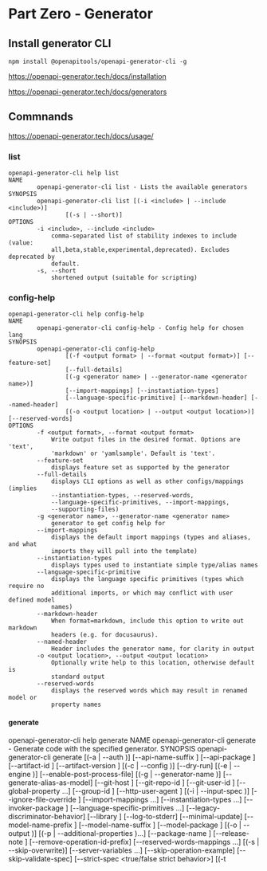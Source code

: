 # Part Zero - Generator

## Install generator CLI

    npm install @openapitools/openapi-generator-cli -g

https://openapi-generator.tech/docs/installation


https://openapi-generator.tech/docs/generators

## Commnands

https://openapi-generator.tech/docs/usage/

### list

    openapi-generator-cli help list
    NAME
            openapi-generator-cli list - Lists the available generators
    SYNOPSIS
            openapi-generator-cli list [(-i <include> | --include <include>)]
                    [(-s | --short)]
    OPTIONS
            -i <include>, --include <include>
                comma-separated list of stability indexes to include (value:
                all,beta,stable,experimental,deprecated). Excludes deprecated by
                default.
            -s, --short
                shortened output (suitable for scripting)

### config-help

    openapi-generator-cli help config-help
    NAME
            openapi-generator-cli config-help - Config help for chosen lang
    SYNOPSIS
            openapi-generator-cli config-help
                    [(-f <output format> | --format <output format>)] [--feature-set]
                    [--full-details]
                    [(-g <generator name> | --generator-name <generator name>)]
                    [--import-mappings] [--instantiation-types]
                    [--language-specific-primitive] [--markdown-header] [--named-header]
                    [(-o <output location> | --output <output location>)] [--reserved-words]
    OPTIONS
            -f <output format>, --format <output format>
                Write output files in the desired format. Options are 'text',
                'markdown' or 'yamlsample'. Default is 'text'.
            --feature-set
                displays feature set as supported by the generator
            --full-details
                displays CLI options as well as other configs/mappings (implies
                --instantiation-types, --reserved-words,
                --language-specific-primitives, --import-mappings,
                --supporting-files)
            -g <generator name>, --generator-name <generator name>
                generator to get config help for
            --import-mappings
                displays the default import mappings (types and aliases, and what
                imports they will pull into the template)
            --instantiation-types
                displays types used to instantiate simple type/alias names
            --language-specific-primitive
                displays the language specific primitives (types which require no
                additional imports, or which may conflict with user defined model
                names)
            --markdown-header
                When format=markdown, include this option to write out markdown
                headers (e.g. for docusaurus).
            --named-header
                Header includes the generator name, for clarity in output
            -o <output location>, --output <output location>
                Optionally write help to this location, otherwise default is
                standard output
            --reserved-words
                displays the reserved words which may result in renamed model or
                property names

#### generate

openapi-generator-cli help generate
NAME
        openapi-generator-cli generate - Generate code with the specified
        generator.
SYNOPSIS
        openapi-generator-cli generate
                [(-a <authorization> | --auth <authorization>)]
                [--api-name-suffix <api name suffix>] [--api-package <api package>]
                [--artifact-id <artifact id>] [--artifact-version <artifact version>]
                [(-c <configuration file> | --config <configuration file>)] [--dry-run]
                [(-e <templating engine> | --engine <templating engine>)]
                [--enable-post-process-file]
                [(-g <generator name> | --generator-name <generator name>)]
                [--generate-alias-as-model] [--git-host <git host>]
                [--git-repo-id <git repo id>] [--git-user-id <git user id>]
                [--global-property <global properties>...] [--group-id <group id>]
                [--http-user-agent <http user agent>]
                [(-i <spec file> | --input-spec <spec file>)]
                [--ignore-file-override <ignore file override location>]
                [--import-mappings <import mappings>...]
                [--instantiation-types <instantiation types>...]
                [--invoker-package <invoker package>]
                [--language-specific-primitives <language specific primitives>...]
                [--legacy-discriminator-behavior] [--library <library>]
                [--log-to-stderr] [--minimal-update]
                [--model-name-prefix <model name prefix>]
                [--model-name-suffix <model name suffix>]
                [--model-package <model package>]
                [(-o <output directory> | --output <output directory>)] [(-p <additional properties> | --additional-properties <additional properties>)...]
                [--package-name <package name>] [--release-note <release note>]
                [--remove-operation-id-prefix]
                [--reserved-words-mappings <reserved word mappings>...]
                [(-s | --skip-overwrite)] [--server-variables <server variables>...]
                [--skip-operation-example] [--skip-validate-spec]
                [--strict-spec <true/false strict behavior>]
                [(-t <template directory> | --template-dir <template directory>)]
                [--type-mappings <type mappings>...] [(-v | --verbose)]

## Generator examples

### Spring

CLI

    openapi-generator-cli generate -g spring -o temp/spring  -i ../../petstore.yaml

    option -c for configuration file e.g. openapitools-config-spring.json is optional

#### Maven example

see spring-boot-example

    cd spring-boot-example
    mvn clean compile

https://openapi-generator.tech/docs/generators/spring

https://openapi-generator.tech/docs/plugins/

https://github.com/OpenAPITools/openapi-generator/tree/master/modules/openapi-generator-maven-plugin

#### Typescript

see typescript-fetch-example

    openapi-generator-cli generate -i ../petstore.yaml -g typescript-fetch -o typescript-fetch-example/src/api/petstore-api --additional-properties=supportsES6=true,typescriptThreePlus=true,legacyDiscriminatorBehavior=true --global-property skipFormModel=false

 https://openapi-generator.tech/docs/generators/typescript-fetch   